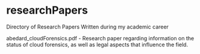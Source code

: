 # researchPapers
Directory of Research Papers Written during my academic career

abedard_cloudForensics.pdf - Research paper regarding information on the status of cloud forensics, as well as legal aspects that influence the field.
